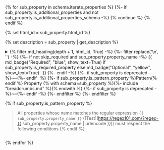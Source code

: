 {% for sub_property in schema.iterate_properties %}
  {%- if sub_property.is_additional_properties and not sub_property.is_additional_properties_schema -%}
    {% continue %}
  {% endif %}

  {% set html_id = sub_property.html_id %}

  {% set description = sub_property | get_description %}
<details>
<summary>
    {% filter md_heading(depth + 1, html_id, True) -%}
      {%- filter replace('\n', '') -%}
    {%- if not skip_required and sub_property.property_name -%}
        {{ md_badge("Required", "blue", show_text=True) if sub_property.is_required_property else md_badge("Optional", "yellow", show_text=True) -}}
    {%- endif -%}
    {%- if sub_property is deprecated  -%}~~{%- endif -%}
    {%- if sub_property.is_pattern_property %}Pattern{% endif %} Property {% with schema=sub_property %}{%- include "breadcrumbs.md" %}{% endwith %}
    {%- if sub_property is deprecated -%}~~{%- endif -%}
    {%- endfilter %}
  {%- endfilter %}
  
  {% if sub_property.is_pattern_property %}
> All properties whose name matches the regular expression
```{{ sub_property.property_name }}``` ([Test](https://regex101.com/?regex={{ sub_property.property_name | urlencode }}))
must respect the following conditions
  {% endif %}

</summary>
<blockquote>

  {% with schema=sub_property, skip_headers=False, depth=depth+1 %}
    {% include "content.md" %}
  {% endwith %}

</blockquote>
</details>

{% endfor %}